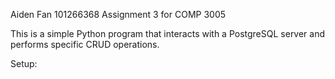 Aiden Fan 101266368
Assignment 3 for COMP 3005

This is a simple Python program that interacts with a PostgreSQL server and performs specific CRUD operations.

Setup:



